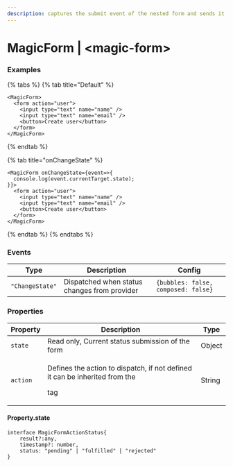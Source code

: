 ```yaml
---
description: captures the submit event of the nested form and sends it to MagicFormProvider
---
```


# MagicForm | \<magic-form>

### E**xamples**

{% tabs %}
{% tab title="Default" %}
```tsx
<MagicForm>
  <form action="user">
    <input type="text" name="name" />
    <input type="text" name="email" />
    <button>Create user</button>
  </form>
</MagicForm>
```
{% endtab %}

{% tab title="onChangeState" %}
```tsx
<MagicForm onChangeState={event=>{
  console.log(event.currentTarget.state);
}}>
  <form action="user">
    <input type="text" name="name" />
    <input type="text" name="email" />
    <button>Create user</button>
  </form>
</MagicForm>
```
{% endtab %}
{% endtabs %}

### **Events**

| Type            | Description                                  | Config                              |
| --------------- | -------------------------------------------- | ----------------------------------- |
| `"ChangeState"` | Dispatched when status changes from provider | `{bubbles: false, composed: false}` |

### **Properties**

| Property | Description                                                                                  | Type   |
| -------- | -------------------------------------------------------------------------------------------- | ------ |
| `state`  | Read only, Current status submission of the form                                             | Object |
| `action` | <p>Defines the action to dispatch, if not defined it can be inherited from the</p><p>tag</p> | String |

#### Property.state

```tsx
interface MagicFormActionStatus{
    result?:any,
    timestamp?: number,
    status: "pending" | "fulfilled" | "rejected"
}
```
